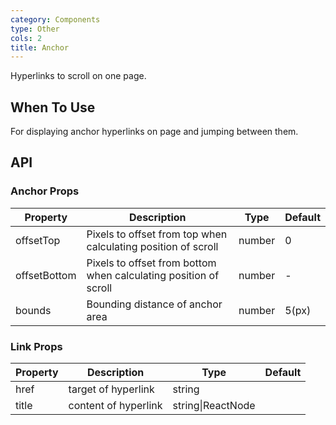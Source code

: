 ```yaml
---
category: Components
type: Other
cols: 2
title: Anchor
---
```


Hyperlinks to scroll on one page.

## When To Use

For displaying anchor hyperlinks on page and jumping between them.

## API

### Anchor Props

| Property     | Description           | Type     | Default      |
|--------------|-----------------------|----------|--------------|
| offsetTop    | Pixels to offset from top when calculating position of scroll | number | 0 |
| offsetBottom | Pixels to offset from bottom when calculating position of scroll | number | - |
| bounds     | Bounding distance of anchor area | number | 5(px) |

### Link Props

| Property        | Description           | Type               | Default       |
|-------------|----------------|--------------------|--------------|
| href    | target of hyperlink  | string |         |
| title | content of  hyperlink | string\|ReactNode |         |
